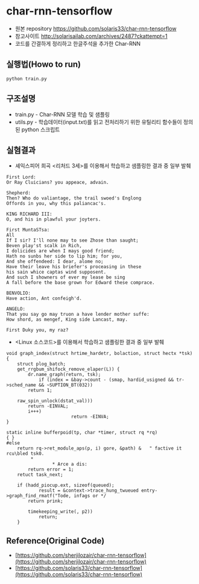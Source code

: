 # char-rnn-tensorflow
- 원본 repository https://github.com/solaris33/char-rnn-tensorflow
- 참고사이트 http://solarisailab.com/archives/2487?ckattempt=1
- 코드를 간결하게 정리하고 한글주석을 추가한 Char-RNN

## 실행법(Howo to run)
```
python train.py
```

## 구조설명
- train.py - Char-RNN 모델 학습 및 샘플링
- utils.py - 학습데이터(input.txt)를 읽고 전처리하기 위한 유틸리티 함수들이 정의된 python 스크립트 

## 실혐결과
- 셰익스피어 희곡 <리처드 3세>를 이용해서 학습하고 샘플링한 결과 중 일부 발췌
```
First Lord:
Or Ray Cluicians? you appeace, advain.

Shepherd:
Then? Who do valiantage, the trail swoed's Englong
Offords in you, why this paliancac's.

KING RICHARD III:
O, and his in plawful your joyters.

First MuntaSTsa:
All
If I sir? I'll none may to see Zhose than saught;
Beven play'st scalk in Rich,
I dolicides are when I mays good friend;
Hath no sunbs her side to lip him; for you,
And she offendeed: I dear, alome no;
Have their leave his briefer's proceasing in these
his sain whice captas wind supposent.
And such I showners of ever my lease be sing
A fall before the base grown for Edward these comprace.

BENVOLIO:
Have action, Ant confeigh'd.

ANGELO:
That you say go may truon a have lender mother suffe:
How shord, as mengef, King side Lancast, may.

First Duky you, my raz?
```

- <Linux 소스코드>를 이용해서 학습하고 샘플링한 결과 중 일부 발췌
```
void graph_index(struct hrtime_hardetr, bolaction, struct hectx *tsk)
{
    struct plog_batch;
    get_rrgbum_shifock_remove_elaper(L)) {
        dr.name_graph(return, tsk);
            if (index = &bay->count - (smap, hardid_usigned && tr->sched_name && ~SUPTION_BT(032))
        return 1;

    raw_spin_unlock(dstat_val)))
        return -EINVAL;
        i+++)
                        return -EINVA;
}

static inline bufferpoid(tp, char *timer, struct rq *rq)
{ }
#else
    return rq->ret_module_aps(p, i) gore, &path) &   " factive it rcu\bled tsk0.
         *
                 * Arce a dis:
        return error = 1;
    retuct task_next;

    if (hadd_piocup.ext, sizeof(queued);
            result = &context->trace_hung_twueued entry->graph_find_rmatf("Tode, infags or */
        return prink;

        timekeeping_write(, p2))
            return;
    }
```


## Reference(Original Code)
- [https://github.com/sherjilozair/char-rnn-tensorflow](https://github.com/sherjilozair/char-rnn-tensorflow)
- [https://github.com/solaris33/char-rnn-tensorflow](https://github.com/solaris33/char-rnn-tensorflow)
